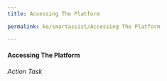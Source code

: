 ```yaml
---
title: Accessing The Platform

permalink: ko/smartassist/Accessing The Platform

---
```

#### Accessing The Platform
###### Action Task

